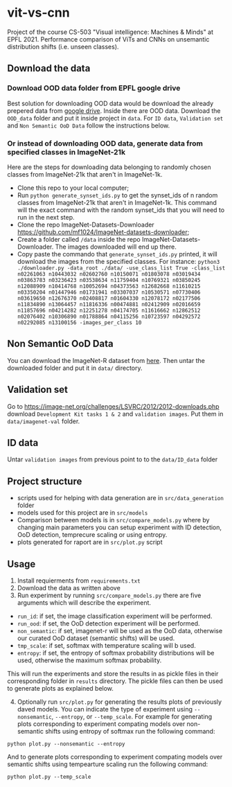 # vit-vs-cnn
Project of the course CS-503 "Visual intelligence: Machines &amp; Minds" at EPFL 2021. Performance comparison of ViTs and CNNs on unsemantic distribution shifts (i.e. unseen classes).

<!-- ## Generate data from specified classes in ImageNet-21k with setup.sh script
- run `setup.sh n`, where n are OOD classes. It should download all nessesary data and install all requirements. It is advised to use virtual environment before
(`pip install virtualenv`, `virtualenv vi`, `source vi/bin/activate` )   -->

## Download the data

### Download OOD data folder from EPFL google drive

Best solution for downloading OOD data would be download the already prepered data from [google drive](https://drive.google.com/drive/folders/14PcKqll5M7_byC1G85fn0O1wuydYNG7J?usp=sharing). Inside there are OOD data. Download the `OOD_data` folder and put it inside project in ```data```. For `ID data`, `Validation set` and `Non Semantic OoD Data` follow the instructions below.

###  Or instead of downloading OOD data, generate data from specified classes in ImageNet-21k 

Here are the steps for downloading data belonging to randomly chosen classes from ImageNet-21k that aren't in ImageNet-1k.
- Clone this repo to your local computer;
- Run `python generate_synset_ids.py` to get the synset_ids of n random classes from ImageNet-21k that aren't in ImageNet-1k. This command will the exact command with the random synset_ids that you will need to run in the next step.
- Clone the repo ImageNet-Datasets-Downloader https://github.com/mf1024/ImageNet-datasets-downloader;
- Create a folder called `/data` inside the repo ImageNet-Datasets-Downloader. The images downloaded will end up there.
- Copy paste the commando that `generate_synset_ids.py` printed, it will download the images from the specified classes. For instance: `python3 ./downloader.py -data_root ./data/ -use_class_list True -class_list n02261063 n10443032 n02602760 n10150071 n01803078 n03019434 n03863783 n03236423 n03538634 n11759404 n10769321 n03850245 n12088909 n10414768 n10052694 n04373563 n12682668 n11610215 n03350204 n01447946 n01731941 n03307037 n10530571 n07730406 n03619650 n12676370 n02408817 n01604330 n12078172 n02177506 n11834890 n13064457 n11816336 n00474881 n02412909 n02016659 n11857696 n04214282 n12251278 n04174705 n11616662 n12862512 n02076402 n10306890 n01788864 n04115256 n10723597 n04292572 n02292085 n13100156 -images_per_class 10` 

## Non Semantic OoD Data

You can download the ImageNet-R dataset from [here](https://people.eecs.berkeley.edu/~hendrycks/imagenet-r.tar). Then untar the downloaded folder and put it in ```data/``` directory.

## Validation set
Go to <https://image-net.org/challenges/LSVRC/2012/2012-downloads.php> download `Development Kit tasks 1 & 2` and `validation images`. Put them in ```data/imagenet-val``` folder. 

## ID data

Untar `validation images` from previous point to to the ```data/ID_data``` folder

## Project structure

- scripts used for helping with data generation are in ```src/data_generation``` folder
- models used for this project are in ```src/models```
- Comparison between models is in ```src/compare_models.py``` where by changing main parameters you can setup experiment with ID detection, OoD detection, temprecure scaling or using entropy.
- plots generated for raport are in ```src/plot.py``` script

## Usage
1. Install requierments from `requirements.txt`
2. Download the data as written above
3. Run experiment by running `src/compare_models.py` there are five arguments which will describe the experiment.
  - `run_id`: if set, the image classification experiment will be performed.
  - `run_ood`: if set, the OoD detection experiment will be performed.
  - `non_semantic`: if set, imagenet-r will be used as the OoD data, otherwise our curated OoD dataset (semantic shifts) will be used.
  - `tmp_scale`: if set, softmax with temperature scaling will b used.
  - `entropy`: if set, the entropy of softmax probability distributions will be used, otherwise the maximum softmax probability.
  
This will run the experiments and store the results in as pickle files in their corresponding folder in `results` directory. The pickle files can then be used to generate plots as explained below.

4. Optionally run `src/plot.py` for generating the results plots of previously daved models. You can indicate the type of experiment using `--nonsemantic`, `--entropy`, or `--temp_scale`. For example for generating plots corresponding to experiment compating models over non-semantic shifts using entropy of softmax run the following command:

```
python plot.py --nonsemantic --entropy
```

And to generate plots corresponding to experiment compating models over semantic shifts using tempearture scaling run the following command:

``` 
python plot.py --temp_scale
```
